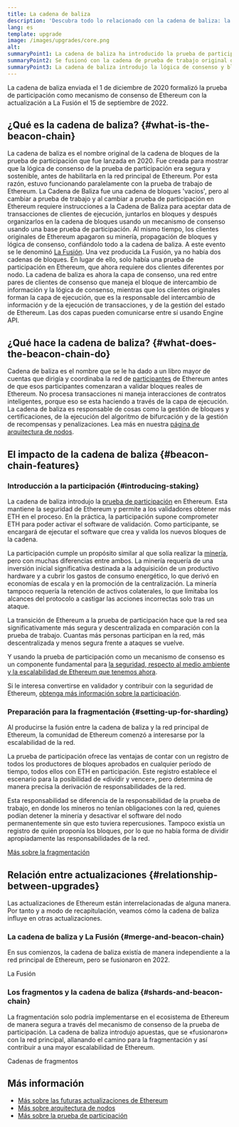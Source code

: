 ```yaml
---
title: La cadena de baliza
description: 'Descubra todo lo relacionado con la cadena de baliza: la actualización que introdujo la prueba de participación en Ethereum.'
lang: es
template: upgrade
image: /images/upgrades/core.png
alt: 
summaryPoint1: La cadena de baliza ha introducido la prueba de participación en el ecosistema de Ethereum.
summaryPoint2: Se fusionó con la cadena de prueba de trabajo original de Ethereum en septiembre de 2022.
summaryPoint3: La cadena de baliza introdujo la lógica de consenso y bloqueó el protocolo de cotilleo que ahora asegura Ethereum.
---
```


<UpgradeStatus isShipped dateKey="page-upgrades:page-upgrades-beacon-date">
  La cadena de baliza enviada el 1 de diciembre de 2020 formalizó la prueba de participación como mecanismo de consenso de Ethereum con la actualización a La Fusión el 15 de septiembre de 2022.
</UpgradeStatus>

## ¿Qué es la cadena de baliza? {#what-is-the-beacon-chain}

La cadena de baliza es el nombre original de la cadena de bloques de la prueba de participación que fue lanzada en 2020. Fue creada para mostrar que la lógica de consenso de la prueba de participación era segura y sostenible, antes de habilitarla en la red principal de Ethereum. Por esta razón, estuvo funcionando paralelamente con la prueba de trabajo de Ethereum. La Cadena de Baliza fue una cadena de bloques 'vacios', pero al cambiar a prueba de trabajo y al cambiar a prueba de participación en Ethereum requiere instrucciones a la Cadena de Baliza para aceptar data de transacciones de clientes de ejecución, juntarlos en bloques y después organizarlos en la cadena de bloques usando un mecanismo de consenso usando una base prueba de participación. Al mismo tiempo, los clientes originales de Ethereum apagaron su minería, propagación de bloques y lógica de consenso, confiándolo todo a la cadena de baliza. A este evento se le denominó [La Fusión](/roadmap/merge/). Una vez producida La Fusión, ya no había dos cadenas de bloques. En lugar de ello, solo había una prueba de participación en Ethereum, que ahora requiere dos clientes diferentes por nodo. La cadena de baliza es ahora la capa de consenso, una red entre pares de clientes de consenso que maneja el bloque de intercambio de información y la lógica de consenso, mientras que los clientes originales forman la capa de ejecución, que es la responsable del intercambio de información y de la ejecución de transacciones, y de la gestión del estado de Ethereum. Las dos capas pueden comunicarse entre sí usando Engine API.

## ¿Qué hace la cadena de baliza? {#what-does-the-beacon-chain-do}

Cadena de baliza es el nombre que se le ha dado a un libro mayor de cuentas que dirigía y coordinaba la red de [participantes](/staking/) de Ethereum antes de que esos participantes comenzaran a validar bloques reales de Ethereum. No procesa transacciones ni maneja interacciones de contratos inteligentes, porque eso se esta haciendo a través de la capa de ejecución. La cadena de baliza es responsable de cosas como la gestión de bloques y certificaciones, de la ejecución del algoritmo de bifurcación y de la gestión de recompensas y penalizaciones. Lea más en nuestra [página de arquitectura de nodos](/developers/docs/nodes-and-clients/node-architecture/#node-comparison).

## El impacto de la cadena de baliza {#beacon-chain-features}

### Introducción a la participación {#introducing-staking}

La cadena de baliza introdujo la [prueba de participación](/developers/docs/consensus-mechanisms/pos/) en Ethereum. Esta mantiene la seguridad de Ethereum y permite a los validadores obtener más ETH en el proceso. En la práctica, la participación supone comprometer ETH para poder activar el software de validación. Como participante, se encargará de ejecutar el software que crea y valida los nuevos bloques de la cadena.

La participación cumple un propósito similar al que solía realizar la [minería](/developers/docs/consensus-mechanisms/pow/mining/), pero con muchas diferencias entre ambos. La minería requería de una inversión inicial significativa destinada a la adquisición de un productivo hardware y a cubrir los gastos de consumo energético, lo que derivó en economías de escala y en la promoción de la centralización. La minería tampoco requería la retención de activos colaterales, lo que limitaba los alcances del protocolo a castigar las acciones incorrectas solo tras un ataque.

La transición de Ethereum a la prueba de participación hace que la red sea significativamente más segura y descentralizada en comparación con la prueba de trabajo. Cuantas más personas participan en la red, más descentralizada y menos segura frente a ataques se vuelve.

Y usando la prueba de participación como un mecanismo de consenso es un componente fundamental para [la seguridad, respecto al medio ambiente y la escalabilidad de Ethereum que tenemos ahora](/roadmap/vision/).

<InfoBanner emoji=":money_bag:">
  Si le interesa convertirse en validador y contribuir con la seguridad de Ethereum, <a href="/staking/"> obtenga más información sobre la participación</a>.
</InfoBanner>

### Preparación para la fragmentación {#setting-up-for-sharding}

Al producirse la fusión entre la cadena de baliza y la red principal de Ethereum, la comunidad de Ethereum comenzó a interesarse por la escalabilidad de la red.

La prueba de participación ofrece las ventajas de contar con un registro de todos los productores de bloques aprobados en cualquier período de tiempo, todos ellos con ETH en participación. Este registro establece el escenario para la posibilidad de «dividir y vencer», pero determina de manera precisa la derivación de responsabilidades de la red.

Esta responsabilidad se diferencia de la responsabilidad de la prueba de trabajo, en donde los mineros no tenían obligaciones con la red, quienes podían detener la minería y desactivar el software del nodo permanentemente sin que esto tuviera repercusiones. Tampoco existía un registro de quién proponía los bloques, por lo que no había forma de dividir apropiadamente las responsabilidades de la red.

[Más sobre la fragmentación](/roadmap/danksharding/)

## Relación entre actualizaciones {#relationship-between-upgrades}

Las actualizaciones de Ethereum están interrelacionadas de alguna manera. Por tanto y a modo de recapitulación, veamos cómo la cadena de baliza influye en otras actualizaciones.

### La cadena de baliza y La Fusión {#merge-and-beacon-chain}

En sus comienzos, la cadena de baliza existía de manera independiente a la red principal de Ethereum, pero se fusionaron en 2022.

<ButtonLink href="/roadmap/merge/">
  La Fusión
</ButtonLink>

### Los fragmentos y la cadena de baliza {#shards-and-beacon-chain}

La fragmentación solo podría implementarse en el ecosistema de Ethereum de manera segura a través del mecanismo de consenso de la prueba de participación. La cadena de baliza introdujo apuestas, que se «fusionaron» con la red principal, allanando el camino para la fragmentación y así contribuir a una mayor escalabilidad de Ethereum.

<ButtonLink href="/roadmap/danksharding/">
  Cadenas de fragmentos
</ButtonLink>

## Más información

- [Más sobre las futuras actualizaciones de Ethereum](/roadmap/vision)
- [Más sobre arquitectura de nodos](/developers/docs/nodes-and-clients/node-architecture)
- [Más sobre la prueba de participación](/developers/docs/consensus-mechanisms/pos)
